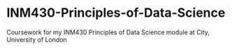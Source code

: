 # INM430-Principles-of-Data-Science
Coursework for my INM430 Principles of Data Science module at City, University of London
